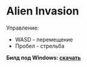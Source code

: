 # Alien Invasion

Управление:  
- WASD - перемещение
- Пробел - стрельба

 **Билд под Windows: [скачать](https://github.com/FrenchIceCream/Alien-Invasion/releases/latest/download/AlienInvasion.zip)**
